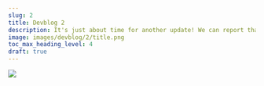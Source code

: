 ```yaml
---
slug: 2
title: Devblog 2
description: It's just about time for another update! We can report that we've made some great progress this month, with plenty of exciting stuff to share with you.
image: images/devblog/2/title.png
toc_max_heading_level: 4
draft: true
---
```


![](/images/devblog/2/title.png)

<!--truncate-->